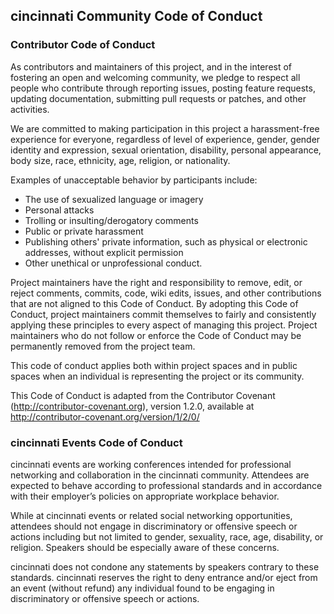 ## cincinnati Community Code of Conduct

### Contributor Code of Conduct

As contributors and maintainers of this project, and in the interest of fostering an open and welcoming community, we pledge to respect all people who contribute through reporting issues, posting feature requests, updating documentation, submitting pull requests or patches, and other activities.

We are committed to making participation in this project a harassment-free experience for everyone, regardless of level of experience, gender, gender identity and expression, sexual orientation, disability, personal appearance, body size, race, ethnicity, age, religion, or nationality.

Examples of unacceptable behavior by participants include:

* The use of sexualized language or imagery
* Personal attacks
* Trolling or insulting/derogatory comments
* Public or private harassment
* Publishing others' private information, such as physical or electronic addresses, without explicit permission
* Other unethical or unprofessional conduct.

Project maintainers have the right and responsibility to remove, edit, or reject comments, commits, code, wiki edits, issues, and other contributions that are not aligned to this Code of Conduct. By adopting this Code of Conduct, project maintainers commit themselves to fairly and consistently applying these principles to every aspect of managing this project. Project maintainers who do not follow or enforce the Code of Conduct may be permanently removed from the project team.

This code of conduct applies both within project spaces and in public spaces when an individual is representing the project or its community.

This Code of Conduct is adapted from the Contributor Covenant (http://contributor-covenant.org), version 1.2.0, available at http://contributor-covenant.org/version/1/2/0/

### cincinnati Events Code of Conduct

cincinnati events are working conferences intended for professional networking and collaboration in the cincinnati community. Attendees are expected to behave according to professional standards and in accordance with their employer’s policies on appropriate workplace behavior.

While at cincinnati events or related social networking opportunities, attendees should not engage in discriminatory or offensive speech or actions including but not limited to gender, sexuality, race, age, disability, or religion. Speakers should be especially aware of these concerns.

cincinnati does not condone any statements by speakers contrary to these standards. cincinnati reserves the right to deny entrance and/or eject from an event (without refund) any individual found to be engaging in discriminatory or offensive speech or actions.
